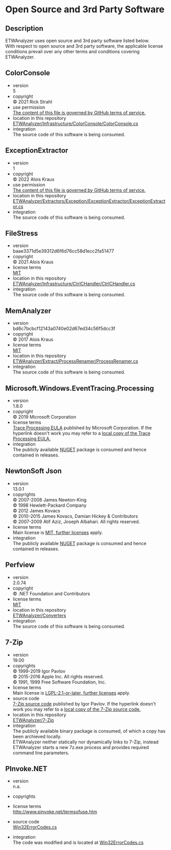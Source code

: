 Open Source and 3rd Party Software
==================================

Description
-----------
ETWAnalyzer uses open source and 3rd party software listed below.  
With respect to open source and 3rd party software, the applicable license conditions prevail over any other terms and conditions covering ETWAnalyzer.

ColorConsole
------------
* version  
  5
* copyright  
  © 2021 Rick Strahl
* use permission  
  [The content of this file is governed by GitHub terms of service.][ColorConsoleLicense]
* location in this repository  
  [ETWAnalyzer/Infrastructure/ColorConsole/ColorConsole.cs][ColorConsole]
* integration  
  The source code of this software is being consumed.

ExceptionExtractor
------------------
* version  
  1
* copyright  
  © 2022 Alois Kraus
* use permission    
  [The content of this file is governed by GitHub terms of service.][ExceptionExtractorLicense]
* location in this repository  
  [ETWAnalyzer/Extractors/Exception/ExceptionExtractor/ExceptionExtractor.cs][ExceptionExtractor]
* integration  
  The source code of this software is being consumed.

FileStress
----------
* version  
  baae3371d5e39312d6f6d76cc58d1ecc2fa51477
* copyright  
  © 2021 Alois Kraus
* license terms  
  [MIT][FileStressLicense]
* location in this repository  
  [ETWAnalyzer/Infrastructure/CtrlCHandler/CtrlCHandler.cs][FileStress]
* integration  
  The source code of this software is being consumed.

MemAnalyzer
-----------
* version  
  bd6c7bcbcf12143a0740e02d67ed34c56f5dcc3f
* copyright  
  © 2017 Alois Kraus
* license terms  
  [MIT][MemAnalyzerLicense]
* location in this repository  
  [ETWAnalyzer/Extract/ProcessRenamer/ProcessRenamer.cs][MemAnalyzer]
* integration  
  The source code of this software is being consumed.

Microsoft.Windows.EventTracing.Processing
--------------------------------------------
* version  
  1.8.0
* copyright  
  © 2019 Microsoft Corporation
* license terms  
  [Trace Processing EULA][MicrosoftWindowsEventTracingProcessingLicense_akaMS] published by Microsoft Corporation. If the hyperlink doesn't work you may refer to a [local copy of the Trace Processing EULA.][MicrosoftWindowsEventTracingProcessingLicense]
* integration  
  The publicly available [NUGET][MicrosoftWindowsEventTracingProcessing_nugetorg] package is consumed and hence contained in releases.

NewtonSoft Json
---------------
* version  
  13.0.1
* copyrights  
  © 2007-2008 James Newton-King  
  © 1998 Hewlett-Packard Company  
  © 2012 James Kovacs  
  © 2010-2015 James Kovacs, Damian Hickey & Contributors  
  © 2007-2009 Atif Aziz, Joseph Albahari. All rights reserved.
* license terms  
  Main license is [MIT, further licenses][NewtonSoftJsonLicense] apply.
* integration  
  The publicly available [NUGET][NewtonSoftJson_nugetorg] package is consumed and hence contained in releases.

Perfview
--------
* version  
  2.0.74
* copyright  
  © .NET Foundation and Contributors  
* license terms  
  [MIT][PerfviewLicense]
* location in this repository  
  [ETWAnalyzer/Converters][Perfview]
* integration  
  The source code of this software is being consumed.

7-Zip
-----
* version  
  19.00
* copyrights  
  © 1999-2019 Igor Pavlov  
  © 2015-2016 Apple Inc. All rights reserved.  
  © 1991, 1999 Free Software Foundation, Inc.
* license terms  
  Main license is [LGPL-2.1-or-later, further licenses][7-ZipLicense] apply.
* source code  
  [7-Zip source code][7-ZipSourceCode_sourceforgenet] published by Igor Pavlov. If the hyperlink doesn't work you may refer to a [local copy of the 7-Zip source code.][7-ZipSourceCode]
* location in this repository  
  [ETWAnalyzer/7-Zip][7-Zip]
* integration  
  The publicly available binary package is consumed, of which a copy has been archieved locally.  
  ETWAnalyzer neither statically nor dynamically links to 7-Zip, instead ETWAnalyzer starts a new 7z.exe process and provides required command line parameters.

**PInvoke.NET**
-----
* version  
  n.a.
 * copyrights

 * license terms  
   http://www.pinvoke.net/termsofuse.htm
 * source code  
  [Win32ErrorCodes.cs](http://pinvoke.net/default.aspx/Constants/Win32ErrorCodes.html)
 * integration  
   The code was modified and is located at 
   [Win32ErrorCodes.cs](https://github.com/Siemens-Healthineers/ETWAnalyzer/blob/main/ETWAnalyzer/Extract/PInvoke.NET/WinErrorCodes.cs)


<!-- References -->
[ColorConsole]:                                             <../Infrastructure/ColorConsole>
[ColorConsoleLicense]:                                      <https://docs.github.com/en/github/site-policy/github-terms-of-service#d-user-generated-content>

[ExceptionExtractor]:                                       <../Extractors/Exception/ExceptionExtractor>
[ExceptionExtractorLicense]:                                <https://docs.github.com/en/github/site-policy/github-terms-of-service#d-user-generated-content>

[FileStress]:                                               <../Infrastructure/CtrlCHandler>
[FileStressLicense]:                                        <../Infrastructure/CtrlCHandler/LICENSE>

[MemAnalyzer]:                                              <../Extract/ProcessRenamer>
[MemAnalyzerLicense]:                                       <../Extract/ProcessRenamer/LICENSE>

[MicrosoftWindowsEventTracingProcessing]:                   <../3rdParty/Microsoft.Windows.EventTracing.Processing>
[MicrosoftWindowsEventTracingProcessing_nugetorg]:          <https://www.nuget.org/packages/Microsoft.Windows.EventTracing.Processing.All>
[MicrosoftWindowsEventTracingProcessingLicense]:            <../3rdParty/Microsoft.Windows.EventTracing.Processing/traceprocessing-eula.pdf>
[MicrosoftWindowsEventTracingProcessingLicense_akams]:      <https://aka.ms/TraceProcessingLicense>

[NewtonSoftJson]:                                           <../3rdParty/NewtonSoft.Json>
[NewtonSoftJson_nugetorg]:                                  <https://www.nuget.org/packages/Newtonsoft.Json/>
[NewtonSoftJsonLicense]:                                    <../3rdParty/NewtonSoft.Json/LICENSE>

[Perfview]:                                                 <../Converters>
[PerfviewLicense]:                                          <../Converters/LICENSE>

[7-Zip]:                                                    <../3rdParty/7-Zip>
[7-ZipLicense]:                                             <../3rdParty/7-Zip/LICENSE>
[7-ZipSourceCode]:                                          <../3rdParty/7-Zip/7z1900-src.7z>
[7-ZipSourceCode_sourceforgenet]:                           <https://sourceforge.net/projects/sevenzip/files/7-Zip/19.00/7z1900-src.7z/download>
